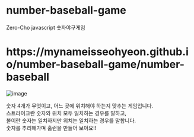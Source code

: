 # number-baseball-game

Zero-Cho javascript 숫자야구게임
<h1>https://mynameisseohyeon.github.io/number-baseball-game/number-baseball</h1>


![image](https://user-images.githubusercontent.com/105976431/213187036-1dd9ace7-2b10-4a20-91c9-5cfb20c56967.png)

숫자 4개가 무엇이고, 어느 곳에 위치해야 하는지 맞추는 게임입니다.</br>
스트라이크란 숫자와 위치 모두 일치하는 경우를 말하고,</br>
볼이란 숫자는 일치하지만 위치는 일치하는 경우를 말합니다.</br>
숫자를 추리해가며 홈런을 만들어 보아요!!</br>
